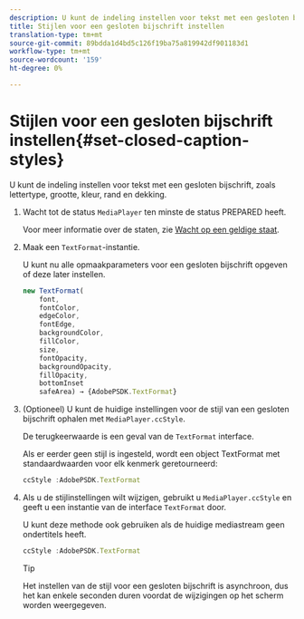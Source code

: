 ```yaml
---
description: U kunt de indeling instellen voor tekst met een gesloten bijschrift, zoals lettertype, grootte, kleur, rand en dekking.
title: Stijlen voor een gesloten bijschrift instellen
translation-type: tm+mt
source-git-commit: 89bdda1d4bd5c126f19ba75a819942df901183d1
workflow-type: tm+mt
source-wordcount: '159'
ht-degree: 0%

---
```



# Stijlen voor een gesloten bijschrift instellen{#set-closed-caption-styles}

U kunt de indeling instellen voor tekst met een gesloten bijschrift, zoals lettertype, grootte, kleur, rand en dekking.

1. Wacht tot de status `MediaPlayer` ten minste de status PREPARED heeft.

   Voor meer informatie over de staten, zie [Wacht op een geldige staat](../../../content-playback-options-browser-tvsdk/ui-configure/t-psdk-browser-tvsdk-2.4-ui-state-prepared-wait-for.md).
1. Maak een `TextFormat`-instantie.

   U kunt nu alle opmaakparameters voor een gesloten bijschrift opgeven of deze later instellen.

   ```js
   new TextFormat( 
       font,   
       fontColor,  
       edgeColor,   
       fontEdge,  
       backgroundColor,   
       fillColor,  
       size,   
       fontOpacity,   
       backgroundOpacity,  
       fillOpacity, 
       bottomInset 
       safeArea) → {AdobePSDK.TextFormat}
   ```

1. (Optioneel) U kunt de huidige instellingen voor de stijl van een gesloten bijschrift ophalen met `MediaPlayer.ccStyle`.

   De terugkeerwaarde is een geval van de `TextFormat` interface.

   Als er eerder geen stijl is ingesteld, wordt een object TextFormat met standaardwaarden voor elk kenmerk geretourneerd:

   ```js
   ccStyle :AdobePSDK.TextFormat
   ```

1. Als u de stijlinstellingen wilt wijzigen, gebruikt u `MediaPlayer.ccStyle` en geeft u een instantie van de interface `TextFormat` door.

   U kunt deze methode ook gebruiken als de huidige mediastream geen ondertitels heeft.

   ```js
   ccStyle :AdobePSDK.TextFormat 
   ```

   >[!TIP]
   >
   >Het instellen van de stijl voor een gesloten bijschrift is asynchroon, dus het kan enkele seconden duren voordat de wijzigingen op het scherm worden weergegeven.

